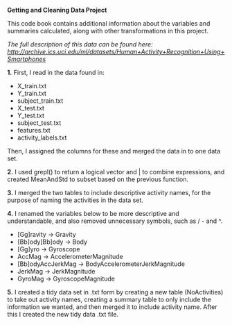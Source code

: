 **Getting and Cleaning Data Project**

This code book contains additional information about the variables and summaries calculated, along with other transformations in this project.

*The full description of this data can be found here: http://archive.ics.uci.edu/ml/datasets/Human+Activity+Recognition+Using+Smartphones*

**1.** 
First, I read in the data found in: 
* X_train.txt 
* Y_train.txt 
* subject_train.txt 
* X_test.txt
* Y_test.txt
* subject_test.txt 
* features.txt
* activity_labels.txt

Then, I assigned the columns for these and merged the data in to one data set.

**2.**
I used grepl() to return a logical vector and | to combine expressions, and created MeanAndStd to subset based on the previous function.

**3.**
I merged the two tables to include descriptive activity names, for the purpose of naming the activities in the data set.

**4.**
I renamed the variables below to be more descriptive and understandable, and also removed unnecessary symbols, such as / - and ^.
* [Gg]ravity -> Gravity
* [Bb]ody[Bb]ody -> Body
* [Gg]yro -> Gyroscope
* AccMag -> AccelerometerMagnitude
* [Bb]odyAccJerkMag -> BodyAccelerometerJerkMagnitude
* JerkMag -> JerkMagnitude
* GyroMag -> GyroscopeMagnitude

**5.**
I created a tidy data set in .txt form by creating a new table (NoActivities) to take out activity names, creating a summary table to only include the information we wanted, and then merged it to include activity name. After this I created the new tidy data .txt file.
